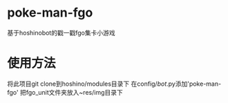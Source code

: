 # poke-man-fgo
基于hoshinobot的戳一戳fgo集卡小游戏
# 使用方法
将此项目git clone到hoshino/modules目录下
在config/_bot_.py添加'poke-man-fgo'
把fgo_unit文件夹放入~res/img目录下

